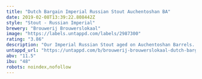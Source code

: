 ```yaml
---
title: "Dutch Bargain Imperial Russian Stout Auchentoshan BA"
date: 2019-02-08T13:39:22.808442Z
style: "Stout - Russian Imperial"
brewery: "Brouwerij Brouwerslokaal"
image: "https://labels.untappd.com/labels/2987300"
rating: "3.86"
description: "Our Imperial Russian Stout aged on Auchentoshan Barrels. "
untappd_url: "https://untappd.com/b/brouwerij-brouwerslokaal-dutch-bargain-imperial-russian-stout-auchentoshan-ba/2987300"
abv: "11.5"
ibu: "48"
robots: noindex,nofollow
---
```

